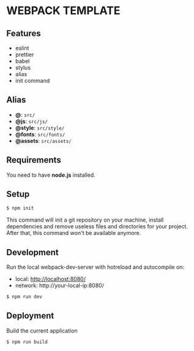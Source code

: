 # WEBPACK TEMPLATE

## Features
- eslint
- prettier
- babel
- stylus
- alias
- init command

## Alias
- **@**: ```src/```
- **@js**: ```src/js/```
- **@style**: ```src/style/```
- **@fonts**: ```src/fonts/```
- **@assets**: ```src/assets/```

## Requirements
You need to have **node.js** installed. 

## Setup
```sh
$ npm init
```
This command will init a git repository on your machine, install dependencies and remove useless files and directories for your project.
After that, this command won't be available anymore.

## Development
Run the local webpack-dev-server with hotreload and autocompile on:
- local: [http://localhost:8080/](http://localhost:8080/)
- network: http://your-local-ip:8080/
```sh
$ npm run dev
```

## Deployment
Build the current application
```sh
$ npm run build
```
